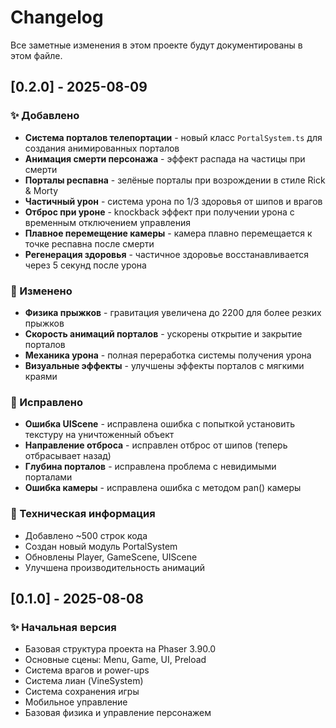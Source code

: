 # Changelog

Все заметные изменения в этом проекте будут документированы в этом файле.

## [0.2.0] - 2025-08-09

### ✨ Добавлено
- **Система порталов телепортации** - новый класс `PortalSystem.ts` для создания анимированных порталов
- **Анимация смерти персонажа** - эффект распада на частицы при смерти
- **Порталы респавна** - зелёные порталы при возрождении в стиле Rick & Morty
- **Частичный урон** - система урона по 1/3 здоровья от шипов и врагов
- **Отброс при уроне** - knockback эффект при получении урона с временным отключением управления
- **Плавное перемещение камеры** - камера плавно перемещается к точке респавна после смерти
- **Регенерация здоровья** - частичное здоровье восстанавливается через 5 секунд после урона

### 🔧 Изменено
- **Физика прыжков** - гравитация увеличена до 2200 для более резких прыжков
- **Скорость анимаций порталов** - ускорены открытие и закрытие порталов
- **Механика урона** - полная переработка системы получения урона
- **Визуальные эффекты** - улучшены эффекты порталов с мягкими краями

### 🐛 Исправлено
- **Ошибка UIScene** - исправлена ошибка с попыткой установить текстуру на уничтоженный объект
- **Направление отброса** - исправлен отброс от шипов (теперь отбрасывает назад)
- **Глубина порталов** - исправлена проблема с невидимыми порталами
- **Ошибка камеры** - исправлена ошибка с методом pan() камеры

### 📝 Техническая информация
- Добавлено ~500 строк кода
- Создан новый модуль PortalSystem
- Обновлены Player, GameScene, UIScene
- Улучшена производительность анимаций

## [0.1.0] - 2025-08-08

### ✨ Начальная версия
- Базовая структура проекта на Phaser 3.90.0
- Основные сцены: Menu, Game, UI, Preload
- Система врагов и power-ups
- Система лиан (VineSystem)
- Система сохранения игры
- Мобильное управление
- Базовая физика и управление персонажем